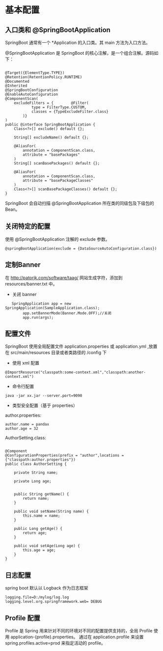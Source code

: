 # 基本配置

## 入口类和 @SpringBootApplication

SpringBoot 通常有一个 *Application 的入口类。其 main 方法为入口方法。

@SpringBootApplication 是 SpringBoot 的核心注解，是一个组合注解。源码如下：
```

@Target({ElementType.TYPE})
@Retention(RetentionPolicy.RUNTIME)
@Documented
@Inherited
@SpringBootConfiguration
@EnableAutoConfiguration
@ComponentScan(
    excludeFilters = {        @Filter(
            type = FilterType.CUSTOM,
            classes = {TypeExcludeFilter.class}
        )}
)
public @interface SpringBootApplication {
    Class<?>[] exclude() default {};

    String[] excludeName() default {};

    @AliasFor(
        annotation = ComponentScan.class,
        attribute = "basePackages"
    )
    String[] scanBasePackages() default {};

    @AliasFor(
        annotation = ComponentScan.class,
        attribute = "basePackageClasses"
    )
    Class<?>[] scanBasePackageClasses() default {};
}

```
SpringBoot 会自动扫描 @SpringBootApplication 所在类的同级包及下级包的 Bean。

## 关闭特定的配置

使用 @SpringBootApplication 注解的 exclude 参数。
```
@springBootApplication(exclude = {DataSourceAutoConfiguration.class})
```

## 定制Banner

在 http://patorjk.com/software/taag/ 网站生成字符，添加到 resources/banner.txt 中。

+ 关闭 banner
```
   SpringApplication app = new SpringApplication(SampleApplication.class);
        app.setBannerMode(Banner.Mode.OFF);//关闭
        app.run(args);
```

## 配置文件

SpringBoot 使用全局配置文件 application.properties 或 application.yml ,放置在 src/main/resources 目录或者类路径的
 /config 下

+ 使用 xml 配置
```
@ImportResource("classpath:some-context.xml","classpath:another-context.xml")

```

+ 命令行配置
```
java -jar xx.jar --server.port=9090
```

+ 类型安全配置（基于 properties）

author.properties:
```
author.name = pandax
author.age = 32
```
AuthorSetting.class:
```

@Component
@ConfigurationProperties(prefix = "author",locations = {"classpath:author.properties"})
public class AuthorSetting {

    private String name;

    private Long age;


    public String getName() {
        return name;
    }

    public void setName(String name) {
        this.name = name;
    }

    public Long getAge() {
        return age;
    }

    public void setAge(Long age) {
        this.age = age;
    }
}
```

## 日志配置
spring boot 默认以 Logback 作为日志框架
```
logging.file=D:/mylog/log.log
logging.level.org.springframework.web= DEBUG
```

## Profile 配置

Profile 是 Spring 用来针对不同的环境对不同的配置提供支持的，全局 Profile 使用 application-{profile}.properties。
通过在 application.profile 来设置 spring.profiles.active=prod 来指定活动的 profile。

